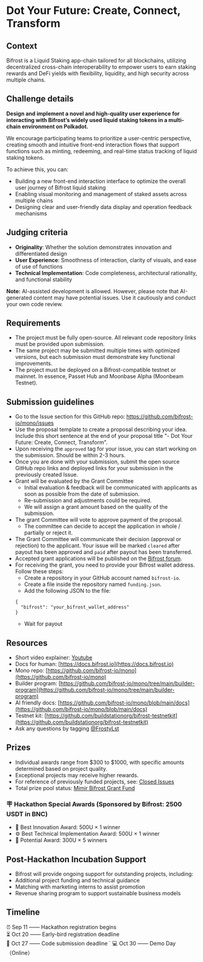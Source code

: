 # Dot Your Future: Create, Connect, Transform

## Context
Bifrost is a Liquid Staking app-chain tailored for all blockchains, utilizing decentralized cross-chain interoperability to empower users to earn staking rewards and DeFi yields with flexibility, liquidity, and high security across multiple chains.

## Challenge details
**Design and implement a novel and high-quality user experience for interacting with Bifrost’s widely used liquid staking tokens in a multi-chain environment on Polkadot.** 

We encourage participating teams to prioritize a user-centric perspective, creating smooth and intuitive front-end interaction flows that support functions such as minting, redeeming, and real-time status tracking of liquid staking tokens.

To achieve this, you can:
- Building a new front-end interaction interface to optimize the overall user journey of Bifrost liquid staking
- Enabling visual monitoring and management of staked assets across multiple chains
- Designing clear and user-friendly data display and operation feedback mechanisms

## Judging criteria
- **Originality**: Whether the solution demonstrates innovation and differentiated design
- **User Experience**: Smoothness of interaction, clarity of visuals, and ease of use of functions
- **Technical Implementation**: Code completeness, architectural rationality, and functional stability

**Note:** AI-assisted development is allowed. However, please note that AI-generated content may have potential issues. Use it cautiously and conduct your own code review.

## Requirements
- The project must be fully open-source. All relevant code repository links must be provided upon submission.
- The same project may be submitted multiple times with optimized versions, but each submission must demonstrate key functional improvements.
- The project must be deployed on a Bifrost-compatible testnet or mainnet. In essence, Passet Hub and Moonbase Alpha (Moonbeam Testnet).

## Submission guidelines
- Go to the Issue section for this GitHub repo: https://github.com/bifrost-io/mono/issues
- Use the proposal template to create a proposal describing your idea. Include this short sentence at the end of your proposal title "- Dot Your Future: Create, Connect, Transform".
- Upon receiving the `approved` tag for your issue, you can start working on the submission. Should be within 2-3 hours.
- Once you are done with your submission, submit the open source GitHub repo links and deployed links for your submission in the previously created Issue.
- Grant will be evaluated by the Grant Committee
    - Initial evaluation & feedback will be communicated with applicants as soon as possible from the date of submission.
    - Re-submission and adjustments could be required.
    - We will assign a grant amount based on the quality of the submission.
- The grant Committee will vote to approve payment of the proposal.
    - The committee can decide to accept the application in whole / partially or reject it.
- The Grant Committee will communicate their decision (approval or rejection) to the applicant. Your issue will be marked `cleared` after payout has been approved and `paid` after payout has been transferred.
- Accepted grant applications will be published on the [Bifrost forum](https://bifrost.subsquare.io/).
- For receiving the grant, you need to provide your Bifrost wallet address. Follow these steps:
  - Create a repository in your GitHub account named `bifrost-io`.
  - Create a file inside the repository named `funding.json`.
  - Add the following JSON to the file:
  ```
  {
    "bifrost": "your_bifrost_wallet_address" 
  }
  ```
  - Wait for payout

## Resources
- Short video explainer: [Youtube](https://youtu.be/44ZAQX2FwNs?si=pzhHUiQQ-_tUJegF)
- Docs for human: [https://docs.bifrost.io](https://docs.bifrost.io) 
- Mono repo: [https://github.com/bifrost-io/mono](https://github.com/bifrost-io/mono)
- Builder program: [https://github.com/bifrost-io/mono/tree/main/builder-program](https://github.com/bifrost-io/mono/tree/main/builder-program)
- AI friendly docs: [https://github.com/bifrost-io/mono/blob/main/docs](https://github.com/bifrost-io/mono/blob/main/docs) 
- Testnet kit: [https://github.com/buildstationorg/bifrost-testnetkit](https://github.com/buildstationorg/bifrost-testnetkit) 
- Ask any questions by tagging [@FrostyLst](https://x.com/FrostyLst)

## Prizes
- Individual awards range from $300 to $1000, with specific amounts determined based on project quality.
- Exceptional projects may receive higher rewards.
- For reference of previously funded projects, see: [Closed Issues](https://github.com/bifrost-io/mono/issues?q=is%3Aissue%20state%3Aclosed)
- Total prize pool status:  [Mimir Bifrost Grant Fund](https://app.mimir.global/?address=136qTNfobHieiT4CHYLwNcrjUj92YBYV8BViaj49LCx5AW5z&network=bifrost-polkadot&tab=asset)
### 🪧 Hackathon Special Awards (Sponsored by Bifrost: 2500 USDT in BNC)
- 🌟 Best Innovation Award: 500U × 1 winner
- ⚙️ Best Technical Implementation Award: 500U × 1 winner
- 🎯 Potential Award: 300U × 5 winners

## Post-Hackathon Incubation Support
- Bifrost will provide ongoing support for outstanding projects, including:
- Additional project funding and technical guidance
- Matching with marketing interns to assist promotion
- Revenue sharing program to support sustainable business models

## Timeline
⏰ Sep 11 —— Hackathon registration begins  
⏳ Oct 20 —— Early-bird registration deadline  
📅 Oct 27 —— Code submission deadline  `
💻 Oct 30 —— Demo Day（Online）
